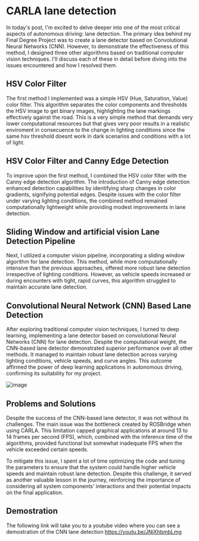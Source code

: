 # CARLA lane detection

In today's post, I'm excited to delve deeper into one of the most critical aspects of autonomous driving: lane detection. The primary idea behind my Final Degree Project was to create a lane detector based on Convolutional Neural Networks (CNN). However, to demonstrate the effectiveness of this method, I designed three other algorithms based on traditional computer vision techniques. I'll discuss each of these in detail before diving into the issues encountered and how I resolved them.

## HSV Color Filter
The first method I implemented was a simple HSV (Hue, Saturation, Value) color filter. This algorithm separates the color components and thresholds the HSV image to get binary images, highlighting the lane markings effectively against the road. This is a very simple method that demands very lower computational resources but that gives very poor results in a realistic enviroment in consecuence to the change in lighting conditions since the same hsv threshold doesnt work in dark scenarios and conditions with a lot of light.

## HSV Color Filter and Canny Edge Detection
To improve upon the first method, I combined the HSV color filter with the Canny edge detection algorithm. The introduction of Canny edge detection enhanced detection capabilities by identifying sharp changes in color gradients, signifying potential edges. Despite issues with the color filter under varying lighting conditions, the combined method remained computationally lightweight while providing modest improvements in lane detection.

## Sliding Window and artificial vision Lane Detection Pipeline

Next, I utilized a computer vision pipeline, incorporating a sliding window algorithm for lane detection. This method, while more computationally intensive than the previous approaches, offered more robust lane detection irrespective of lighting conditions. However, as vehicle speeds increased or during encounters with tight, rapid curves, this algorithm struggled to maintain accurate lane detection.

## Convolutional Neural Network (CNN) Based Lane Detection

After exploring traditional computer vision techniques, I turned to deep learning, implementing a lane detector based on convolutional Neural Networks (CNN) for lane detection. Despite the computational weight, the CNN-based lane detector demonstrated superior performance over all other methods. It managed to maintain robust lane detection across varying lighting conditions, vehicle speeds, and curve angles. This outcome affirmed the power of deep learning applications in autonomous driving, confirming its suitability for my project.

![image](https://github.com/RoboticsLabURJC/2022-tfg-juancamilo-carmona/assets/78978326/10ee5757-b1eb-4ad5-85a3-2170c2f76233)

## Problems and Solutions
Despite the success of the CNN-based lane detector, it was not without its challenges. The main issue was the bottleneck created by ROSBridge when using CARLA. This limitation capped graphical applications at around 13 to 14 frames per second (FPS), which, combined with the inference time of the algorithms, provided functional but somewhat inadequate FPS when the vehicle exceeded certain speeds.

To mitigate this issue, I spent a lot of time optimizing the code and tuning the parameters to ensure that the system could handle higher vehicle speeds and maintain robust lane detection. Despite this challenge, it served as another valuable lesson in the journey, reinforcing the importance of considering all system components' interactions and their potential impacts on the final application.

## Demostration
The following link will take you to a youtube video where you can see a demostration of the CNN lane detection https://youtu.be/JNjXhbmbLmg
